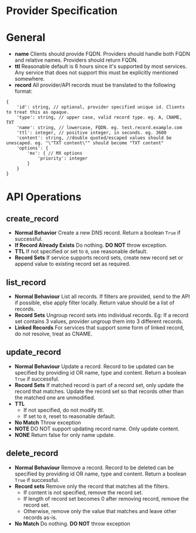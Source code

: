 <h1>Provider Specification</h1>

# General
- **name** Clients should provide FQDN. Providers should handle both FQDN and relative names. Providers should return FQDN.
- **ttl** Reasonable default is 6 hours since it's supported by most services. Any service that does not support this must be explicitly mentioned somewhere.
- **record** All provider/API records must be translated to the following format:
```
{
    'id': string, // optional, provider specified unique id. Clients to treat this as opaque.
    'type': string, // upper case, valid record type. eg. A, CNAME, TXT
    'name': string, // lowercase, FQDN. eg. test.record.example.com
    'ttl': integer, // positive integer, in seconds. eg. 3600
    'content': string, //double quoted/escaped values should be unescaped. eg. "\"TXT content\"" should become "TXT content"
    'options': {
        'mx': { // MX options
            'priority': integer
        }
    }
}
```

# API Operations
## create_record
- **Normal Behavior** Create a new DNS record. Return a boolean `True` if successful.
- **If Record Already Exists** Do nothing. **DO NOT** throw exception.
- **TTL** If not specified or set to `0`, use reasonable default.
- **Record Sets** If service supports record sets, create new record set or append value to existing record set as required.

## list_record
- **Normal Behaviour** List all records. If filters are provided, send to the API if possible, else apply filter locally. Return value should be a list of records.
- **Record Sets** Ungroup record sets into individual records. Eg: If a record set contains 3 values, provider ungroup them into 3 different records.
- **Linked Records** For services that support some form of linked record, do not resolve, treat as CNAME.

## update_record
- **Normal Behaviour** Update a record. Record to be updated can be specified by providing id OR name, type and content. Return a boolean `True` if successful.
- **Record Sets** If matched record is part of a record set, only update the record that matches. Update the record set so that records other than the matched one are unmodified.
- **TTL**
    - If not specified, do not modify ttl.
    - If set to `0`, reset to reasonable default.
- **No Match** Throw exception
- **NOTE** DO NOT support updating record name. Only update content.
- **NONE** Return false for only name update.

## delete_record
- **Normal Behaviour** Remove a record. Record to be deleted can be specified by providing id OR name, type and content. Return a boolean `True` if successful.
- **Record sets** Remove only the record that matches all the filters. 
    - If content is not specified, remove the record set.
    - If length of record set becomes 0 after removing record, remove the record set.
    - Otherwise, remove only the value that matches and leave other records as-is.
- **No Match** Do nothing. **DO NOT** throw exception
